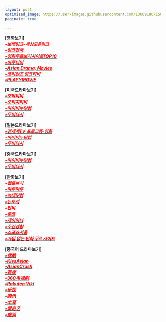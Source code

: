 ```yaml
---
layout: post
optimized_image: https://user-images.githubusercontent.com/13609186/158834851-5c5d7736-001b-448d-8bb6-eb99f2f16233.jpg
paginate: true

---
```


**[영화보기]** <br>
[<span style="color:red">***▪보배링크-세상모든링크***</span>](https://www.bobaelink9.top/)<br>
[<span style="color:red">***▪링크천국***</span>](https://www.hotword.site/bbs/group.php?gr_id=cn)<br>
[<span style="color:red">***▪영화무료보기사이트TOP10***</span>](https://fiscalcode.com/%EC%98%81%ED%99%94-%EB%AC%B4%EB%A3%8C-%EB%B3%B4%EA%B8%B0-%EC%82%AC%EC%9D%B4%ED%8A%B8-top-10-%EC%B5%9C%EC%8B%A0-%EC%98%81%ED%99%94-%EB%B0%8F-%EB%AF%B8%EA%B5%AD-%EC%98%81%ED%99%94/)<br>
[<span style="color:red">***▪마루티비***</span>](https://a8.marutv.xyz/bbs/board.php?bo_table=kmovie)<br>
[<span style="color:red">***▪Asian Drama, Movies***</span>](https://watchasian.sh/)<br>
[<span style="color:red">***▪코리안즈 링크티비***</span>](https://a8.koreanz.xyz/bbs/main.php?gid=moviedasi)<br>
[<span style="color:red">***▪PLAYYMOVIE***</span>](https://www.youtube.com/channel/UC7Sh_erU4sKLVgu2eJikrIw)<br>


**[미국드라마보기]** <br>
[<span style="color:red">***▪호박티비***</span>](https://g7.hobaktv.xyz/show/dramausa/section/end)<br>
[<span style="color:red">***▪오티지티비***</span>](https://i20.otgtv.top/show/dramausa)<br>
[<span style="color:red">***▪마이비누닷컴***</span>](https://a13.mybinu.xyz/bbs/board.php?bo_table=mid)<br>
[<span style="color:red">***▪무비다시***</span>](https://a13.moviedasi.xyz/bbs/board.php?bo_table=mid)<br>


**[일본드라마보기]** <br>
[<span style="color:red">***▪전세계TV 프로그램-영화***</span>](https://www.viki.com/v1/explore?country=japan)<br>
[<span style="color:red">***▪마이비누닷컴***</span>](https://a13.mybinu.xyz/bbs/board.php?bo_table=jd)<br>
[<span style="color:red">***▪무비다시***</span>](https://a13.moviedasi.xyz/bbs/board.php?bo_table=jd)<br>

**[중국드라마보기]** <br>
[<span style="color:red">***▪마이비누닷컴***</span>](https://a13.mybinu.xyz/bbs/board.php?bo_table=cd)<br>
[<span style="color:red">***▪무비다시***</span>](https://a13.moviedasi.xyz/bbs/board.php?bo_table=cd)<br>


**[만화보기]** <br>
[<span style="color:red">***▪웹툰보기***</span>](https://newtoki123.com/webtoon?toon=%EC%9D%BC%EB%B0%98%EC%9B%B9%ED%88%B0)<br>
[<span style="color:red">***▪마루마루***</span>](https://marumaru256.com/bbs/page.php?hid=comicC)<br>
[<span style="color:red">***▪늑대닷컴***</span>](https://wfwf205.com/cm)<br>
[<span style="color:red">***▪뉴토끼***</span>](https://newtoki130.com/webtoon?toon=%EC%9D%BC%EB%B0%98%EC%9B%B9%ED%88%B0)<br>
[<span style="color:red">***▪펀비***</span>](https://funbe106.com/%EB%A7%9D%EA%B0%80)<br>
[<span style="color:red">***▪툰코***</span>](https://toonkor106.com/%EB%8B%A8%ED%96%89%EB%B3%B8)<br>
[<span style="color:red">***▪제이마나***</span>](https://jmana1.net/comic_list_search)<br>
[<span style="color:red">***▪주간경향***</span>](http://sports.khan.co.kr/comics/comics_genre.html)<br>
[<span style="color:red">***▪스포츠서울***</span>](http://comic.sportsseoul.com/)<br>
[<span style="color:red">***▪가입 없는 만화 무료 사이트***</span>](https://lifeinforwire.com/cartoon-free-sites/#liw-menu01)<br>


**[중국어 드라마보기]** <br>
[<span style="color:red">***▪优酷***</span>](https://www.youku.com/)<br>
[<span style="color:red">***▪KissAsian***</span>](https://kissasian.ac/Country/China)<br>
[<span style="color:red">***▪AsianCrush***</span>](https://www.asiancrush.com/)<br>
[<span style="color:red">***▪百度***</span>](https://v.baidu.com/tv)<br>
[<span style="color:red">***▪360电视剧***</span>](https://www.360kan.com/dianshi/index.html)<br>
[<span style="color:red">***▪Rakuten Viki***</span>](https://www.viki.com/)<br>
[<span style="color:red">***▪乐视***</span>](http://tv.le.com/)<br>
[<span style="color:red">***▪腾讯***</span>](https://v.qq.com/tv/)<br>
[<span style="color:red">***▪土豆***</span>](https://tv.tudou.com/)<br>
[<span style="color:red">***▪爱奇艺***</span>](https://www.iqiyi.com/dianshiju/)<br>
[<span style="color:red">***▪搜狐***</span>](https://tv.sohu.com/drama/)<br>


